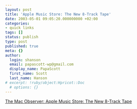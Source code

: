 ```yaml
---
layout: post
title: 'Apple Music Store: The New 8-Track Tape'
date: 2003-05-01 09:05:20.000000000 +02:00
categories:
- quick links
tags: []
status: publish
type: post
published: true
meta: {}
author:
  login: shanson
  email: papascott-wp@gmail.com
  display_name: PapaScott
  first_name: Scott
  last_name: Hanson
# excerpt: !ruby/object:Hpricot::Doc
  # options: {}
---
```

<p><a title="But even an 8-track tape would work on more than 3 tape players" href="http://www.macobserver.com/columns/devilsadvocate/2003/20030430.shtml">The Mac Observer: Apple Music Store: The New 8-Track Tape</a></p>
